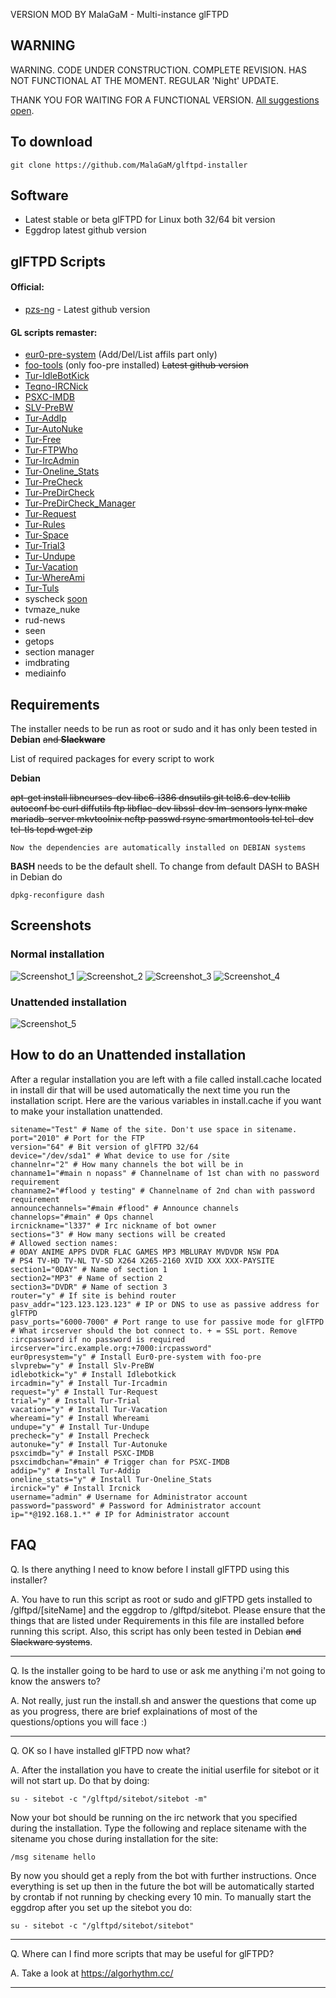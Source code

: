 VERSION MOD BY MalaGaM - Multi-instance glFTPD

## WARNING
WARNING. CODE UNDER CONSTRUCTION. COMPLETE REVISION. HAS NOT FUNCTIONAL AT THE MOMENT. REGULAR 'Night' UPDATE.

THANK YOU FOR WAITING FOR A FUNCTIONAL VERSION. 
[All suggestions open](https://github.com/MalaGaM/glftpd-installer/pulls).

## To download
``` 
git clone https://github.com/MalaGaM/glftpd-installer
```

## Software
* Latest stable or beta glFTPD for Linux both 32/64 bit version
* Eggdrop latest github version


## glFTPD Scripts
#### Official:
* [pzs-ng](https://github.com/pzs-ng/pzs-ng) - Latest github version 
#### GL scripts remaster:

* [eur0-pre-system](https://github.com/MalaGaM/eur0-pre-system) (Add/Del/List affils part only)
* [foo-tools](https://github.com/MalaGaM/Foo-Tools) (only foo-pre installed) ~~Latest github version~~
* [Tur-IdleBotKick](https://github.com/MalaGaM/Tur-IdleBotKick)
* [Teqno-IRCNick](https://github.com/MalaGaM/Teqno-IRCNick)
* [PSXC-IMDB](https://github.com/MalaGaM/PSXC-IMDB)
* [SLV-PreBW](https://github.com/MalaGaM/SLV-PreBW)
* [Tur-AddIp](https://github.com/MalaGaM/Tur-AddIp)
* [Tur-AutoNuke](https://github.com/MalaGaM/Tur-AutoNuke)
* [Tur-Free](https://github.com/MalaGaM/Tur-Free)
* [Tur-FTPWho](https://github.com/MalaGaM/Tur-FTPWho)
* [Tur-IrcAdmin](https://github.com/MalaGaM/Tur-IrcAdmin)
* [Tur-Oneline_Stats](https://github.com/MalaGaM/Tur-Oneline_Stats)
* [Tur-PreCheck](https://github.com/MalaGaM/Tur-PreCheck)
* [Tur-PreDirCheck](https://github.com/MalaGaM/Tur-PreDirCheck)
* [Tur-PreDirCheck_Manager](https://github.com/MalaGaM/Tur-PreDirCheck_Manager)
* [Tur-Request](https://github.com/MalaGaM/Tur-Request)
* [Tur-Rules](https://github.com/MalaGaM/Tur-Rules)
* [Tur-Space](https://github.com/MalaGaM/Tur-Space)
* [Tur-Trial3](https://github.com/MalaGaM/Tur-Trial3)
* [Tur-Undupe](https://github.com/MalaGaM/Tur-Undupe)
* [Tur-Vacation](https://github.com/MalaGaM/Tur-Vacation)
* [Tur-WhereAmi](https://github.com/MalaGaM/Tur-WhereAmi)
* [Tur-Tuls](https://github.com/MalaGaM/Tur-Tuls)
* syscheck [soon](https://github.com/MalaGaM/Teqno-SYSCheck)
* tvmaze_nuke
* rud-news
* seen
* getops
* section manager
* imdbrating
* mediainfo



## Requirements
The installer needs to be run as root or sudo and it has only been tested in **Debian** ~~and **Slackware**~~

List of required packages for every script to work

**Debian**

~~apt-get install libncurses-dev libc6-i386 dnsutils git tcl8.6-dev tcllib autoconf bc curl diffutils ftp libflac-dev libssl-dev lm-sensors lynx make mariadb-server mkvtoolnix ncftp passwd rsync smartmontools tcl tcl-dev tcl-tls tcpd wget zip~~
``` 
Now the dependencies are automatically installed on DEBIAN systems
``` 

**BASH** needs to be the default shell. To change from default DASH to BASH in Debian do 
``` 
dpkg-reconfigure dash
``` 
## Screenshots

### Normal installation

![Screenshot_1](https://user-images.githubusercontent.com/36924638/64728657-c9cb9700-d4db-11e9-9878-1c72595d7ccf.png)
![Screenshot_2](https://user-images.githubusercontent.com/36924638/64728658-c9cb9700-d4db-11e9-9694-e389735e407e.png)
![Screenshot_3](https://user-images.githubusercontent.com/36924638/64728659-ca642d80-d4db-11e9-9e1f-aeed185d02de.png)
![Screenshot_4](https://user-images.githubusercontent.com/36924638/64728660-ca642d80-d4db-11e9-9736-32d804b527cf.png)

### Unattended installation

![Screenshot_5](https://user-images.githubusercontent.com/36924638/64728661-ca642d80-d4db-11e9-8c1f-6da2ce4b7f8c.png)

## How to do an Unattended installation

After a regular installation you are left with a file called install.cache located in install dir that will be used automatically the next time you run the installation script. Here are the various variables in install.cache if you want to make your installation unattended.

```
sitename="Test" # Name of the site. Don't use space in sitename. 
port="2010" # Port for the FTP
version="64" # Bit version of glFTPD 32/64
device="/dev/sda1" # What device to use for /site
channelnr="2" # How many channels the bot will be in
channame1="#main n nopass" # Channelname of 1st chan with no password requirement
channame2="#flood y testing" # Channelname of 2nd chan with password requirement
announcechannels="#main #flood" # Announce channels
channelops="#main" # Ops channel 
ircnickname="l337" # Irc nickname of bot owner
sections="3" # How many sections will be created
# Allowed section names: 
# 0DAY ANIME APPS DVDR FLAC GAMES MP3 MBLURAY MVDVDR NSW PDA 
# PS4 TV-HD TV-NL TV-SD X264 X265-2160 XVID XXX XXX-PAYSITE
section1="0DAY" # Name of section 1
section2="MP3" # Name of section 2
section3="DVDR" # Name of section 3 
router="y" # If site is behind router
pasv_addr="123.123.123.123" # IP or DNS to use as passive address for glFTPD
pasv_ports="6000-7000" # Port range to use for passive mode for glFTPD
# What ircserver should the bot connect to. + = SSL port. Remove :ircpassword if no password is required
ircserver="irc.example.org:+7000:ircpassword" 
eur0presystem="y" # Install Eur0-pre-system with foo-pre
slvprebw="y" # Install Slv-PreBW
idlebotkick="y" # Install Idlebotkick
ircadmin="y" # Install Tur-Ircadmin
request="y" # Install Tur-Request
trial="y" # Install Tur-Trial
vacation="y" # Install Tur-Vacation
whereami="y" # Install Whereami
undupe="y" # Install Tur-Undupe
precheck="y" # Install Precheck
autonuke="y" # Install Tur-Autonuke
psxcimdb="y" # Install PSXC-IMDB
psxcimdbchan="#main" # Trigger chan for PSXC-IMDB
addip="y" # Install Tur-Addip
oneline_stats="y" # Install Tur-Oneline_Stats
ircnick="y" # Install Ircnick
username="admin" # Username for Administrator account
password="password" # Password for Administrator account
ip="*@192.168.1.*" # IP for Administrator account
```

## FAQ
Q. Is there anything I need to know before I install glFTPD using this installer?

A. You have to run this script as root or sudo and glFTPD gets installed to /glftpd/[siteName] and the eggdrop to /glftpd/sitebot.
Please  ensure that the things that are listed under Requirements in this file are installed before running this script.
   Also, this script has only been tested in Debian ~~and Slackware systems~~.

-------------------------------------------------------------------------------

Q. Is the installer going to be hard to use or ask me anything i'm not going to know the answers to?

A. Not really, just run the install.sh and answer the questions that come up as you progress,
   there are brief explainations of most of the questions/options you will face :)

-------------------------------------------------------------------------------

Q. OK so I have installed glFTPD now what?

A. After the installation you have to create the initial userfile for sitebot or it will not start up.
   Do that by doing:
   ```
   su - sitebot -c "/glftpd/sitebot/sitebot -m"
   ```
   Now your bot should be running on the irc network that you specified during the installation. Type the following and 
   replace sitename with the sitename you chose during installation for the site:
   ```
   /msg sitename hello
   ```
   By now you should get a reply from the bot with further instructions. Once everything is set up then in the future the 
   bot will be automatically started by crontab if not running by checking every 10 min. To manually start the eggdrop after 
   you set up the sitebot you do:
   ```
   su - sitebot -c "/glftpd/sitebot/sitebot"
   ```

-------------------------------------------------------------------------------

Q. Where can I find more scripts that may be useful for glFTPD?

A. Take a look at https://algorhythm.cc/

-------------------------------------------------------------------------------
